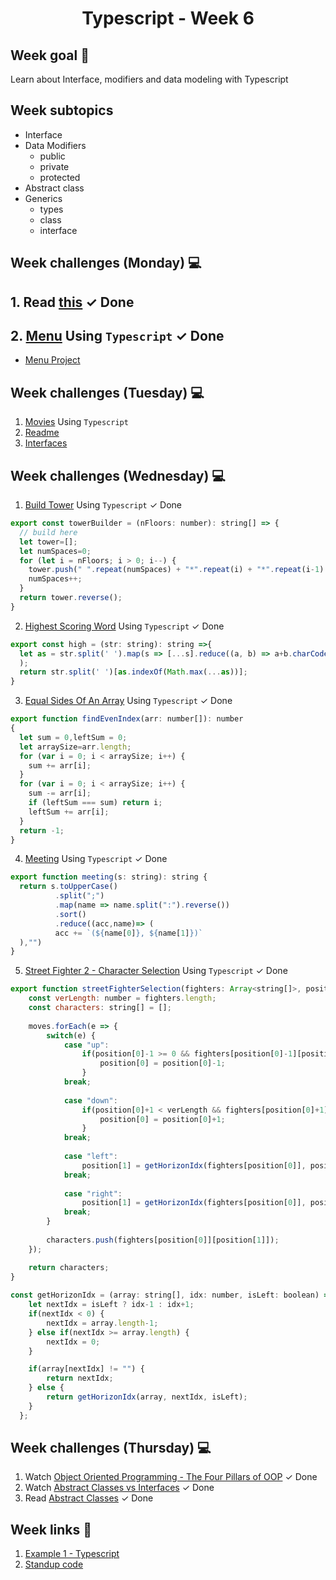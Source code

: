 <h1 align="center">Typescript - Week 6</h1>

## Week goal 🏁

<p>Learn about Interface, modifiers and data modeling with Typescript</p>

## Week subtopics

- Interface
- Data Modifiers
  - public
  - private
  - protected
- Abstract class
- Generics
  - types
  - class
  - interface

## Week challenges (Monday) 💻

## 1. Read [this](./Example/Input.md)  <span>&#10003; Done</span>
## 2. [Menu](./Exercices/E0/desc/ED0W6.md) Using `Typescript`  <span>&#10003; Done</span>
- [Menu Project](./Menu/)


## Week challenges (Tuesday) 💻

1. [Movies](./Exercices/E1/desc/ED1W6.md) Using `Typescript`
2. [Readme](./Exercices/E2/desc/ED2W6.md)
3. [Interfaces](https://docs.microsoft.com/en-us/learn/modules/typescript-implement-interfaces/)

## Week challenges (Wednesday) 💻

1. [Build Tower](https://www.codewars.com/kata/576757b1df89ecf5bd00073b/train/typescript) Using `Typescript`  <span>&#10003; Done</span>

```js
export const towerBuilder = (nFloors: number): string[] => {
  // build here
  let tower=[];
  let numSpaces=0;
  for (let i = nFloors; i > 0; i--) {
    tower.push(" ".repeat(numSpaces) + "*".repeat(i) + "*".repeat(i-1)  + " ".repeat(numSpaces));
    numSpaces++;
  }
  return tower.reverse();
}
```

2. [Highest Scoring Word](https://www.codewars.com/kata/57eb8fcdf670e99d9b000272/train/typescript) Using `Typescript` <span>&#10003; Done</span>

```js
export const high = (str: string): string =>{
  let as = str.split(' ').map(s => [...s].reduce((a, b) => a+b.charCodeAt(0) - 96, 0)
  );
  return str.split(' ')[as.indexOf(Math.max(...as))];
}
```

3. [Equal Sides Of An Array](https://www.codewars.com/kata/5679aa472b8f57fb8c000047/train/typescript) Using `Typescript`  <span>&#10003; Done</span>

```js
export function findEvenIndex(arr: number[]): number
{
  let sum = 0,leftSum = 0;
  let arraySize=arr.length;
  for (var i = 0; i < arraySize; i++) {
    sum += arr[i];
  }
  for (var i = 0; i < arraySize; i++) {
    sum -= arr[i];
    if (leftSum === sum) return i;
    leftSum += arr[i];
  }
  return -1;
}
```

4. [Meeting](https://www.codewars.com/kata/59df2f8f08c6cec835000012/train/typescript) Using `Typescript`  <span>&#10003; Done</span>

```js
export function meeting(s: string): string {
  return s.toUpperCase()
          .split(";")
          .map(name => name.split(":").reverse())
          .sort()
          .reduce((acc,name)=> (
          acc += `(${name[0]}, ${name[1]})`
  ),"")
}
```

5. [Street Fighter 2 - Character Selection](https://www.codewars.com/kata/5853213063adbd1b9b0000be/train/typescript) Using `Typescript` <span>&#10003; Done</span>

```js
export function streetFighterSelection(fighters: Array<string[]>, position: number[], moves: string[]) {
    const verLength: number = fighters.length;
    const characters: string[] = [];
    
    moves.forEach(e => {
        switch(e) {
            case "up":       
                if(position[0]-1 >= 0 && fighters[position[0]-1][position[1]] != "") {
                    position[0] = position[0]-1;
                }
            break;
            
            case "down": 
                if(position[0]+1 < verLength && fighters[position[0]+1][position[1]] != "") {
                    position[0] = position[0]+1;
                }
            break;
            
            case "left":
                position[1] = getHorizonIdx(fighters[position[0]], position[1], true);
            break;
            
            case "right":
                position[1] = getHorizonIdx(fighters[position[0]], position[1], false);
            break;
        }
  
        characters.push(fighters[position[0]][position[1]]);
    });  

    return characters;
}
  
const getHorizonIdx = (array: string[], idx: number, isLeft: boolean) => {
    let nextIdx = isLeft ? idx-1 : idx+1;
    if(nextIdx < 0) {
        nextIdx = array.length-1;
    } else if(nextIdx >= array.length) {
        nextIdx = 0;
    }    

    if(array[nextIdx] != "") {
        return nextIdx;
    } else {
        return getHorizonIdx(array, nextIdx, isLeft);  
    }
  };
```

## Week challenges (Thursday) 💻

1. Watch [Object Oriented Programming - The Four Pillars of OOP](https://www.youtube.com/watch?v=1ONhXmQuWP8) <span>&#10003; Done</span>
2. Watch [Abstract Classes vs Interfaces](https://www.youtube.com/watch?v=Lnqmde9LP74)  <span>&#10003; Done</span>
3. Read [Abstract Classes](https://sbcode.net/typescript/abstract_classes/) <span>&#10003; Done</span>

## Week links 🔗

1. [Example 1 - Typescript](https://github.com/corecodeio/FS0422_Typescript_01)
2. [Standup code](./Example/standup.ts)
